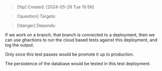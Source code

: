 
>[!tip] Created: [2024-05-28 Tue 10:56]

>[!question] Targets: 

>[!danger] Depends: 

If we work on a branch, that branch is connected to a deployment, then we can use ghactions to run the cloud based tests against this deployment, and log the output.

Only once this test passes would be promote it up to production.

The persistence of the database would be tested in this test deployment.